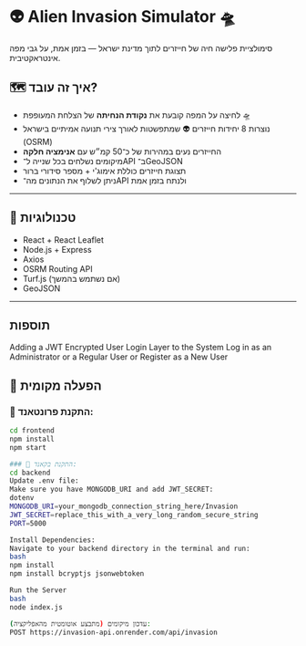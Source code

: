 # 👽 Alien Invasion Simulator 🛸

סימולציית פלישה חיה של חייזרים לתוך מדינת ישראל — בזמן אמת, על גבי מפה אינטראקטיבית.

## 🗺️ איך זה עובד?

- לחיצה על המפה קובעת את **נקודת הנחיתה** של הצלחת המעופפת 🛸
- נוצרות 8 יחידות חייזרים 👽 שמתפשטות לאורך צירי תנועה אמיתיים בישראל (OSRM)
- החייזרים נעים במהירות של כ־50 קמ״ש עם **אנימציה חלקה**
- מיקומים נשלחים בכל שנייה ל־API ב־GeoJSON
- תצוגת חייזרים כוללת אימוג'י + מספר סידורי ברור
- ניתן לשלוף את הנתונים מה־API ולנתח בזמן אמת

---

## 🧰 טכנולוגיות

- React + React Leaflet
- Node.js + Express
- Axios
- OSRM Routing API
- Turf.js (אם נשתמש בהמשך)
- GeoJSON

---

## תוספות 
Adding a JWT Encrypted User Login Layer to the System Log in as an Administrator or a Regular User or    Register as a New User

## 🚀 הפעלה מקומית

### 📁 התקנת פרונטאנד:

```bash
cd frontend
npm install
npm start

### 📁 התקנת בקאנד:
cd backend
Update .env file:
Make sure you have MONGODB_URI and add JWT_SECRET:
dotenv
MONGODB_URI=your_mongodb_connection_string_here/Invasion
JWT_SECRET=replace_this_with_a_very_long_random_secure_string
PORT=5000

Install Dependencies:
Navigate to your backend directory in the terminal and run:
bash
npm install
npm install bcryptjs jsonwebtoken

Run the Server
bash
node index.js

עדכון מיקומים (מתבצע אוטומטית מהאפליקציה):
POST https://invasion-api.onrender.com/api/invasion